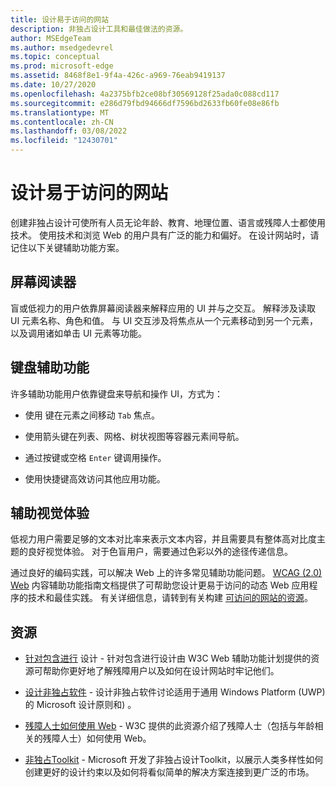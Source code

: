 ```yaml
---
title: 设计易于访问的网站
description: 非独占设计工具和最佳做法的资源。
author: MSEdgeTeam
ms.author: msedgedevrel
ms.topic: conceptual
ms.prod: microsoft-edge
ms.assetid: 8468f8e1-9f4a-426c-a969-76eab9419137
ms.date: 10/27/2020
ms.openlocfilehash: 4a2375bfb2ce08bf30569128f25ada0c088cd117
ms.sourcegitcommit: e286d79fbd94666df7596bd2633fb60fe08e86fb
ms.translationtype: MT
ms.contentlocale: zh-CN
ms.lasthandoff: 03/08/2022
ms.locfileid: "12430701"
---
```

# <a name="designing-accessible-websites"></a>设计易于访问的网站

创建非独占设计可使所有人员无论年龄、教育、地理位置、语言或残障人士都使用技术。  使用技术和浏览 Web 的用户具有广泛的能力和偏好。  在设计网站时，请记住以下关键辅助功能方案。


<!-- ====================================================================== -->
## <a name="screen-readers"></a>屏幕阅读器

盲或低视力的用户依靠屏幕阅读器来解释应用的 UI 并与之交互。  解释涉及读取 UI 元素名称、角色和值。  与 UI 交互涉及将焦点从一个元素移动到另一个元素，以及调用诸如单击 UI 元素等功能。


<!-- ====================================================================== -->
## <a name="keyboard-accessibility"></a>键盘辅助功能

许多辅助功能用户依靠键盘来导航和操作 UI，方式为：

*  使用 键在元素之间移动 `Tab` 焦点。

*  使用箭头键在列表、网格、树状视图等容器元素间导航。

*  通过按键或空格 `Enter` 键调用操作。

*  使用快捷键高效访问其他应用功能。


<!-- ====================================================================== -->
## <a name="accessible-visual-experience"></a>辅助视觉体验

低视力用户需要足够的文本对比率来表示文本内容，并且需要具有整体高对比度主题的良好视觉体验。  对于色盲用户，需要通过色彩以外的途径传递信息。

通过良好的编码实践，可以解决 Web 上的许多常见辅助功能问题。  [WCAG (2.0) Web](https://www.w3.org/TR/WCAG20) 内容辅助功能指南文档提供了可帮助您设计更易于访问的动态 Web 应用程序的技术和最佳实践。  有关详细信息，请转到有关构建 [可访问的网站的资源](build/index.md)。


<!-- ====================================================================== -->
## <a name="resources"></a>资源

*  [针对包含进行](https://w3.org/WAI/users/Overview.html) 设计 - 针对包含进行设计由 W3C Web 辅助功能计划提供的资源可帮助你更好地了解残障用户以及如何在设计网站时牢记他们。

*  [设计非独占软件](https://msdn.microsoft.com/windows/uwp/accessibility/designing-inclusive-software) - 设计非独占软件讨论适用于通用 Windows Platform (UWP) 的 Microsoft 设计原则和) 。

*  [残障人士如何使用 Web](https://www.w3.org/WAI/intro/people-use-web/Overview.html) - W3C 提供的此资源介绍了残障人士（包括与年龄相关的残障人士）如何使用 Web。

*  [非独占Toolkit](https://www.microsoft.com/design/practice#howwemake-section) - Microsoft 开发了非独占设计Toolkit，以展示人类多样性如何创建更好的设计约束以及如何将看似简单的解决方案连接到更广泛的市场。
